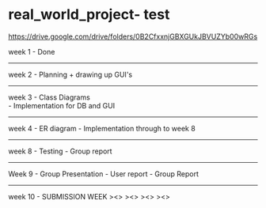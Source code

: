 # real_world_project- test

https://drive.google.com/drive/folders/0B2CfxxnjGBXGUkJBVUZYb00wRGs

week 1 - Done 

****
week 2 - Planning + drawing up GUI's 

****

week 3 - Class Diagrams   
       - Implementation for DB and GUI 
         
****

week 4 - ER diagram 
       - Implementation through to week 8 
      
****

week 8 - Testing 
       - Group report 
      
****

Week 9 - Group Presentation 
       - User report 
       - Group Report 
       
****

week 10 - SUBMISSION WEEK ><> ><> ><> ><>
